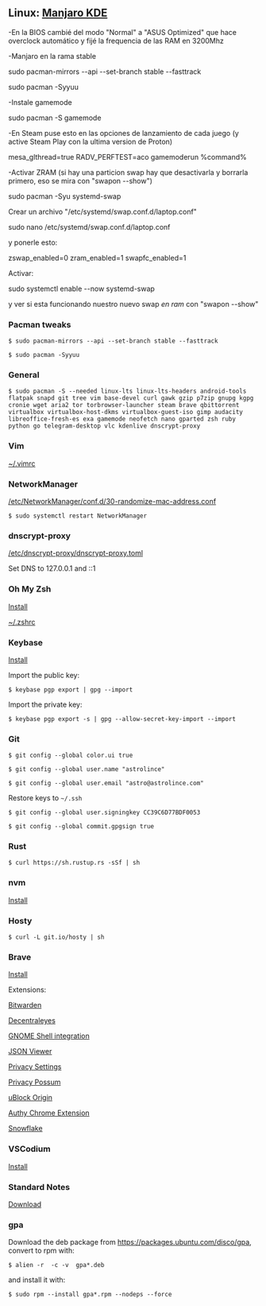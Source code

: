 ## Linux: [Manjaro KDE](https://manjaro.org/downloads/official/kde/)

-En la BIOS cambié del modo "Normal" a "ASUS Optimized" que hace overclock automático y fijé la frequencia de las RAM en 3200Mhz

-Manjaro en la rama stable

sudo pacman-mirrors --api --set-branch stable --fasttrack

sudo pacman -Syyuu

-Instale gamemode

sudo pacman -S gamemode

-En Steam puse esto en las opciones de lanzamiento de cada juego (y active Steam Play con la ultima version de Proton)

mesa_glthread=true RADV_PERFTEST=aco gamemoderun %command%

-Activar ZRAM (si hay una particion swap hay que desactivarla y borrarla primero, eso se mira con "swapon --show")

sudo pacman -Syu systemd-swap

Crear un archivo "/etc/systemd/swap.conf.d/laptop.conf"

sudo nano /etc/systemd/swap.conf.d/laptop.conf

y ponerle esto:

zswap_enabled=0
zram_enabled=1
swapfc_enabled=1

Activar:

sudo systemctl enable --now systemd-swap

y ver si esta funcionando nuestro nuevo swap *en ram* con "swapon --show"

### Pacman tweaks

`$ sudo pacman-mirrors --api --set-branch stable --fasttrack`

`$ sudo pacman -Syyuu`

### General

`$ sudo pacman -S --needed linux-lts linux-lts-headers android-tools flatpak snapd git tree vim base-devel curl gawk gzip p7zip gnupg kgpg cronie wget aria2 tor torbrowser-launcher steam brave qbittorrent virtualbox virtualbox-host-dkms virtualbox-guest-iso gimp audacity libreoffice-fresh-es exa gamemode neofetch nano gparted zsh ruby python go telegram-desktop vlc kdenlive dnscrypt-proxy`

### Vim

[~/.vimrc](https://raw.githubusercontent.com/astrolince/configs/master/~/.vimrc)

### NetworkManager

[/etc/NetworkManager/conf.d/30-randomize-mac-address.conf](https://raw.githubusercontent.com/astrolince/configs/master/etc/NetworkManager/conf.d/30-randomize-mac-address.conf)

`$ sudo systemctl restart NetworkManager`

### dnscrypt-proxy

[/etc/dnscrypt-proxy/dnscrypt-proxy.toml](https://raw.githubusercontent.com/astrolince/configs/master/etc/dnscrypt-proxy/dnscrypt-proxy.toml)

Set DNS to 127.0.0.1 and ::1

### Oh My Zsh

[Install](https://github.com/robbyrussell/oh-my-zsh#basic-installation)

[~/.zshrc](https://raw.githubusercontent.com/astrolince/configs/master/~/.zshrc)

### Keybase

[Install](https://keybase.io/docs/the_app/install_linux)

Import the public key:

`$ keybase pgp export | gpg --import`

Import the private key:

`$ keybase pgp export -s | gpg --allow-secret-key-import --import`

### Git

`$ git config --global color.ui true`

`$ git config --global user.name "astrolince"`

`$ git config --global user.email "astro@astrolince.com"`

Restore keys to `~/.ssh`

`$ git config --global user.signingkey CC39C6D77BDF0053`

`$ git config --global commit.gpgsign true`

### Rust

`$ curl https://sh.rustup.rs -sSf | sh`

### nvm

[Install](https://github.com/nvm-sh/nvm#install--update-script)

### Hosty

`$ curl -L git.io/hosty | sh`

### Brave

[Install](https://brave-browser.readthedocs.io/en/latest/installing-brave.html#linux)

Extensions:

[Bitwarden](https://chrome.google.com/webstore/detail/bitwarden-free-password-m/nngceckbapebfimnlniiiahkandclblb)

[Decentraleyes](https://chrome.google.com/webstore/detail/decentraleyes/ldpochfccmkkmhdbclfhpagapcfdljkj)

[GNOME Shell integration](https://chrome.google.com/webstore/detail/gnome-shell-integration/gphhapmejobijbbhgpjhcjognlahblep)

[JSON Viewer](https://chrome.google.com/webstore/detail/json-viewer/gbmdgpbipfallnflgajpaliibnhdgobh)

[Privacy Settings](https://chrome.google.com/webstore/detail/privacy-settings/ijadljdlbkfhdoblhaedfgepliodmomj)

[Privacy Possum](https://chrome.google.com/webstore/detail/privacy-possum/ommfjecdpepadiafbnidoiggfpbnkfbj)

[uBlock Origin](https://chrome.google.com/webstore/detail/ublock-origin/cjpalhdlnbpafiamejdnhcphjbkeiagm)

[Authy Chrome Extension](https://chrome.google.com/webstore/detail/authy-chrome-extension/fhgenkpocbhhddlgkjnfghpjanffonno)

[Snowflake](https://chrome.google.com/webstore/detail/snowflake/mafpmfcccpbjnhfhjnllmmalhifmlcie)

### VSCodium

[Install](https://github.com/VSCodium/vscodium/releases)

### Standard Notes

[Download](https://standardnotes.org/extensions?downloaded=linux)

### gpa

Download the deb package from https://packages.ubuntu.com/disco/gpa, convert to rpm with:

`$ alien -r  -c -v  gpa*.deb`

and install it with:

`$ sudo rpm --install gpa*.rpm --nodeps --force`
